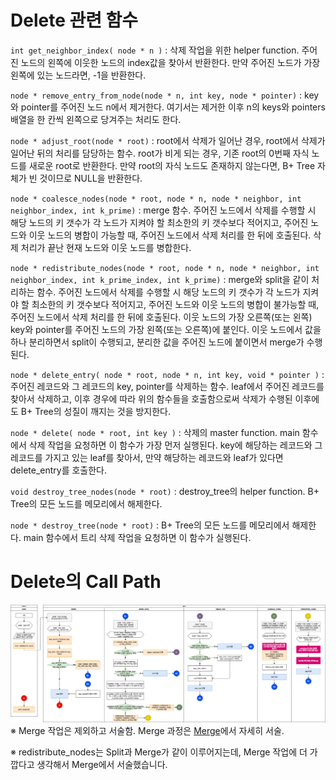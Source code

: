 # Delete 관련 함수
`int get_neighbor_index( node * n )` : 삭제 작업을 위한 helper function. 주어진 노드의 왼쪽에 이웃한 노드의 index값을 찾아서 반환한다. 만약 주어진 노드가 가장 왼쪽에 있는 노드라면, -1을 반환한다.

`node * remove_entry_from_node(node * n, int key, node * pointer)` : key와 pointer를 주어진 노드 n에서 제거한다. 여기서는 제거한 이후 n의 keys와 pointers 배열을 한 칸씩 왼쪽으로 당겨주는 처리도 한다.

`node * adjust_root(node * root)` : root에서 삭제가 일어난 경우, root에서 삭제가 일어난 뒤의 처리를 담당하는 함수. root가 비게 되는 경우, 기존 root의 0번째 자식 노드를 새로운 root로 반환한다. 만약 root의 자식 노드도 존재하지 않는다면, B+ Tree 자체가 빈 것이므로 NULL을 반환한다.

`node * coalesce_nodes(node * root, node * n, node * neighbor, int neighbor_index, int k_prime)` : merge 함수. 주어진 노드에서 삭제를 수행할 시 해당 노드의 키 갯수가 각 노드가 지켜야 할 최소한의 키 갯수보다 적어지고, 주어진 노드와 이웃 노드의 병합이 가능할 때, 주어진 노드에서 삭제 처리를 한 뒤에 호출된다. 삭제 처리가 끝난 현재 노드와 이웃 노드를 병합한다.

`node * redistribute_nodes(node * root, node * n, node * neighbor, int neighbor_index, int k_prime_index, int k_prime)` : merge와 split을 같이 처리하는 함수. 주어진 노드에서 삭제를 수행할 시 해당 노드의 키 갯수가 각 노드가 지켜야 할 최소한의 키 갯수보다 적어지고, 주어진 노드와 이웃 노드의 병합이 불가능할 때, 주어진 노드에서 삭제 처리를 한 뒤에 호출된다. 이웃 노드의 가장 오른쪽(또는 왼쪽) key와 pointer를 주어진 노드의 가장 왼쪽(또는 오른쪽)에 붙인다. 이웃 노드에서 값을 하나 분리하면서 split이 수행되고, 분리한 값을 주어진 노드에 붙이면서 merge가 수행된다.

`node * delete_entry( node * root, node * n, int key, void * pointer )` : 주어진 레코드와 그 레코드의 key, pointer를 삭제하는 함수. leaf에서 주어진 레코드를 찾아서 삭제하고, 이후 경우에 따라 위의 함수들을 호출함으로써 삭제가 수행된 이후에도 B+ Tree의 성질이 깨지는 것을 방지한다.

`node * delete( node * root, int key )` : 삭제의 master function. main 함수에서 삭제 작업을 요청하면 이 함수가 가장 먼저 실행된다. key에 해당하는 레코드와 그 레코드를 가지고 있는 leaf를 찾아서, 만약 해당하는 레코드와 leaf가 있다면 delete_entry를 호출한다.

`void destroy_tree_nodes(node * root)` : destroy_tree의 helper function. B+ Tree의 모든 노드를 메모리에서 해제한다.

`node * destroy_tree(node * root)` : B+ Tree의 모든 노드를 메모리에서 해제한다. main 함수에서 트리 삭제 작업을 요청하면 이 함수가 실행된다.

# Delete의 Call Path
![B+Tree_Delete_](B+Tree_Delete_.png)
※ Merge 작업은 제외하고 서술함. Merge 과정은 [Merge](https://hconnect.hanyang.ac.kr/2020_ite2038_11801/2020_ite2038_2015000346/-/wikis/Merge)에서 자세히 서술.

※ redistribute_nodes는 Split과 Merge가 같이 이루어지는데, Merge 작업에 더 가깝다고 생각해서 Merge에서 서술했습니다.
